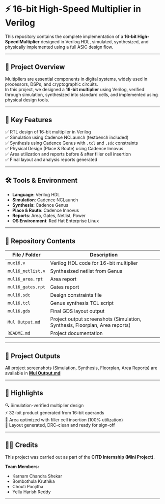 # ⚡ 16-bit High-Speed Multiplier in Verilog

This repository contains the complete implementation of a **16-bit High-Speed Multiplier** designed in Verilog HDL, simulated, synthesized, and physically implemented using a full ASIC design flow.  

---

## 📌 Project Overview
Multipliers are essential components in digital systems, widely used in processors, DSPs, and cryptographic circuits.  
In this project, we designed a **16-bit multiplier** using Verilog, verified through simulation, synthesized into standard cells, and implemented using physical design tools.

---

## 🚀 Key Features
✅ RTL design of 16-bit multiplier in Verilog  
✅ Simulation using Cadence NCLaunch (testbench included)  
✅ Synthesis using Cadence Genus with `.tcl` and `.sdc` constraints  
✅ Physical Design (Place & Route) using Cadence Innovus  
✅ Area utilization and reports before & after filler cell insertion  
✅ Final layout and analysis reports generated  

---

## 🛠 Tools & Environment
- **Language**: Verilog HDL  
- **Simulation**: Cadence NCLaunch  
- **Synthesis**: Cadence Genus  
- **Place & Route**: Cadence Innovus  
- **Reports**: Area, Gates, Netlist, Power  
- **OS Environment**: Red Hat Enterprise Linux  

---

## 📂 Repository Contents
| File / Folder       | Description |
|---------------------|-------------|
| `mux16.v`           | Verilog HDL code for 16-bit multiplier |
| `mul16_netlist.v`   | Synthesized netlist from Genus |
| `mul16_area.rpt`    | Area report |
| `mul16_gates.rpt`   | Gates report |
| `mul16.sdc`         | Design constraints file |
| `mul16.tcl`         | Genus synthesis TCL script |
| `mul16.gds`         | Final GDS layout output |
| `Mul Output.md`     | Project output screenshots (Simulation, Synthesis, Floorplan, Area reports) |
| `README.md`         | Project documentation |

---

## 📸 Project Outputs
All project screenshots (Simulation, Synthesis, Floorplan, Area Reports) are available in **[Mul Output.md](./Mul%20Output.md)**  

---

## 📘 Highlights
🔍 Simulation-verified multiplier design  
⚡ 32-bit product generated from 16-bit operands  
🧱 Area optimized with filler cell insertion (100% utilization)  
📐 Layout generated, DRC-clean and ready for sign-off  

---

## 👨‍💻 Credits
This project was carried out as part of the **CITD Internship (Mini Project)**.  

**Team Members:**  
- Karnam Chandra Shekar  
- Bombothula Kruthika  
- Chouti Poojitha  
- Yellu Harish Reddy  

---
